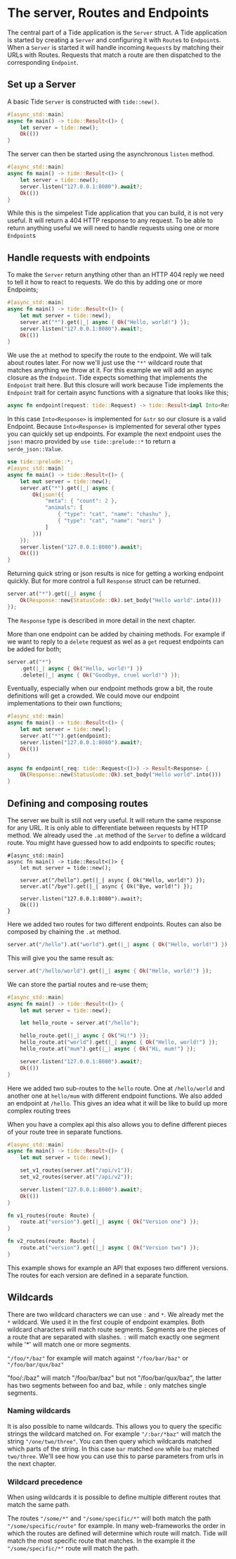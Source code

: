 # The server, Routes and Endpoints

The central part of a Tide application is the `Server` struct. A Tide application is started by creating a
`Server` and configuring it with `Route`s to `Endpoint`s.
When a `Server` is started it will handle incoming `Request`s by matching their URLs with Routes. Requests that match a route are then  dispatched to the corresponding `Endpoint`.

## Set up a Server

A basic Tide `Server` is constructed with `tide::new()`.
```rust
#[async_std::main]
async fn main() -> tide::Result<()> {
    let server = tide::new();
    Ok(())
}
```

The server can then be started using the asynchronous `listen` method.
```rust
#[async_std::main]
async fn main() -> tide::Result<()> {
    let server = tide::new();
    server.listen("127.0.0.1:8080").await?;
    Ok(())
}
```

While this is the simpelest Tide application that you can build, it is not very useful. It will return a 404 HTTP response to any request. To be able to return anything useful we will need to handle requests using one or more `Endpoint`s

## Handle requests with endpoints

To make the `Server` return anything other than an HTTP 404 reply we need to tell it how to react to requests. We do this by adding one or more Endpoints;

```rust
#[async_std::main]
async fn main() -> tide::Result<()> {
    let mut server = tide::new();
    server.at("*").get(|_| async { Ok("Hello, world!") });
    server.listen("127.0.0.1:8080").await?;
    Ok(())
}
```

We use the `at` method to specify the route to the endpoint. We will talk about routes later. For now we'll just use the `"*"` wildcard route that matches anything we throw at it. For this example we will add an async closure as the `Endpoint`. Tide expects something that implements the `Endpoint` trait here. But this closure will work because Tide implements the `Endpoint` trait for certain async functions with a signature that looks like this;
```rust
async fn endpoint(request: tide::Request) -> tide::Result<impl Into<Response>>
```

In this case `Into<Response>` is implemented for `&str` so our closure is a valid Endpoint. Because `Into<Response>` is implemented for several other types you can quickly set up endpoints. For example the next endpoint uses the `json!` macro provided by `use tide::prelude::*` to return a `serde_json::Value`.

```rust
use tide::prelude::*;
#[async_std::main]
async fn main() -> tide::Result<()> {
    let mut server = tide::new();
    server.at("*").get(|_| async {
        Ok(json!({
            "meta": { "count": 2 },
            "animals": [
                { "type": "cat", "name": "chashu" },
                { "type": "cat", "name": "nori" }
            ]
        }))
    });
    server.listen("127.0.0.1:8080").await?;
    Ok(())
}
```

Returning quick string or json results is nice for getting a working endpoint quickly. But for more control a full `Response` struct can be returned.

```rust
server.at("*").get(|_| async {
    Ok(Response::new(StatusCode::Ok).set_body("Hello world".into()))
});
```

The `Response` type is described in more detail in the next chapter.

More than one endpoint can be added by chaining methods. For example if we want to reply to a `delete` request as wel as a `get` request endpoints can be added for both;

```rust
server.at("*")
    .get(|_| async { Ok("Hello, world!") })
    .delete(|_| async { Ok("Goodbye, cruel world!") });
```

Eventually, especially when our endpoint methods grow a bit, the route definitions will get a crowded. We could move our endpoint implementations to their own functions;

```rust
#[async_std::main]
async fn main() -> tide::Result<()> {
    let mut server = tide::new();
    server.at("*").get(endpoint);
    server.listen("127.0.0.1:8080").await?;
    Ok(())
}

async fn endpoint(_req: tide::Request<()>) -> Result<Response> {
    Ok(Response::new(StatusCode::Ok).set_body("Hello world".into()))
}
```

## Defining and composing routes

The server we built is still not very useful. It will return the same response for any URL. It is only able to differentiate between requests by HTTP method. We already used the `.at` method of the `Server` to define a wildcard route. You might have guessed how to add endpoints to specific routes;

```rust,ignore
#[async_std::main]
async fn main() -> tide::Result<()> {
    let mut server = tide::new();

    server.at("/hello").get(|_| async { Ok("Hello, world!") });
    server.at("/bye").get(|_| async { Ok("Bye, world!") });

    server.listen("127.0.0.1:8080").await?;
    Ok(())
}
```

Here we added two routes for two different endpoints. Routes can also be composed by chaining the `.at` method.
```rust
server.at("/hello").at("world").get(|_| async { Ok("Hello, world!") });
```
This will give you the same result as:
```rust
server.at("/hello/world").get(|_| async { Ok("Hello, world!") });
```

We can store the partial routes and re-use them;
```rust
#[async_std::main]
async fn main() -> tide::Result<()> {
    let mut server = tide::new();

    let hello_route = server.at("/hello");

    hello_route.get(|_| async { Ok("Hi!") });
    hello_route.at("world").get(|_| async { Ok("Hello, world!") });
    hello_route.at("mum").get(|_| async { Ok("Hi, mum!") });

    server.listen("127.0.0.1:8080").await?;
    Ok(())
}
```
Here we added two sub-routes to the `hello` route. One at `/hello/world` and another one at `hello/mum` with different endpoint functions. We also added an endpoint at `/hello`. This gives an idea what it will be like to build up more complex routing trees

When you have a complex api this also allows you to define different pieces of your route tree in separate functions.
```rust
#[async_std::main]
async fn main() -> tide::Result<()> {
    let mut server = tide::new();

    set_v1_routes(server.at("/api/v1"));
    set_v2_routes(server.at("/api/v2"));

    server.listen("127.0.0.1:8080").await?;
    Ok(())
}

fn v1_routes(route: Route) {
    route.at("version").get(|_| async { Ok("Version one") });
}

fn v2_routes(route: Route) {
    route.at("version").get(|_| async { Ok("Version two") });
}
```
This example shows for example an API that exposes two different versions. The routes for each version are defined in a separate function.

## Wildcards
There are two wildcard characters we can use `:` and `*`. We already met the `*` wildcard. We used it in the first couple of endpoint examples.
Both wildcard characters will match route segments. Segments are the pieces of a route that are separated with slashes. `:` will match exactly one segment while '*' will match one or more segments.

`"/foo/*/baz"` for example will match against `"/foo/bar/baz"` or `"/foo/bar/qux/baz"`

"foo/:/baz" will match "/foo/bar/baz" but not "/foo/bar/qux/baz", the latter has two segments between foo and baz, while `:` only matches single segments.

### Naming wildcards
It is also possible to name wildcards. This allows you to query the specific strings the wildcard matched on. For example `"/:bar/*baz"` 
will match the string `"/one/two/three"`. You can then query which wildcards matched which parts of the string. In this case `bar` matched `one` while `baz` matched `two/three`. We'll see how you can use this to parse parameters from urls in the next chapter.

### Wildcard precedence
When using wildcards it is possible to define multiple different routes that match the same path.

The routes `"/some/*"` and `"/some/specific/*"` will both match the path `"/some/specific/route"` for example. In many web-frameworks the order in which the routes are defined will determine which route will match. Tide will match the most specific route that matches. In the example it the `"/some/specific/*"` route will match the path.
